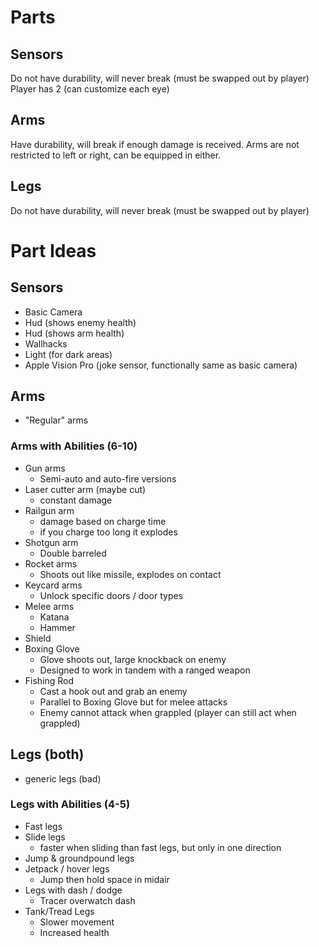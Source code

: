 # Parts
## Sensors
Do not have durability, will never break (must be swapped out by player)
Player has 2 (can customize each eye)
## Arms
Have durability, will break if enough damage is received.
Arms are not restricted to left or right, can be equipped in either.
## Legs
Do not have durability, will never break (must be swapped out by player)
# Part Ideas
## Sensors
- Basic Camera
- Hud (shows enemy health)
- Hud (shows arm health)
- Wallhacks
- Light (for dark areas)
- Apple Vision Pro (joke sensor, functionally same as basic camera)
## Arms
- "Regular" arms
### Arms with Abilities (6-10)
- Gun arms
	- Semi-auto and auto-fire versions
- Laser cutter arm (maybe cut)
	- constant damage
- Railgun arm
	- damage based on charge time
	- if you charge too long it explodes
- Shotgun arm
	- Double barreled
- Rocket arms
	- Shoots out like missile, explodes on contact
- Keycard arms
	- Unlock specific doors / door types
- Melee arms
	- Katana
	- Hammer
- Shield
- Boxing Glove
	- Glove shoots out, large knockback on enemy
	- Designed to work in tandem with a ranged weapon
- Fishing Rod
	- Cast a hook out and grab an enemy
	- Parallel to Boxing Glove but for melee attacks
	- Enemy cannot attack when grappled (player can still act when grappled)
## Legs (both)
- generic legs (bad)
### Legs with Abilities (4-5)
- Fast legs
- Slide legs
	- faster when sliding than fast legs, but only in one direction
- Jump & groundpound legs
- Jetpack / hover legs
	- Jump then hold space in midair
- Legs with dash / dodge
	- Tracer overwatch dash
- Tank/Tread Legs
	- Slower movement
	- Increased health